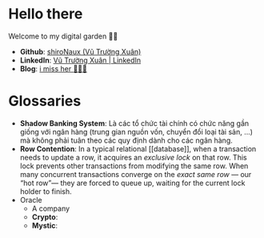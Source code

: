 # Hello there

Welcome to my digital garden 🥹🥹
   
- **Github**: [shiroNaux (Vũ Trường Xuân)](https://github.com/shiroNaux)
- **LinkedIn**: [Vũ Trường Xuân | LinkedIn](https://www.linkedin.com/in/naux/)
- **Blog**: [i miss her 🥹🥹🥹](https://blog.nauxs.com/)

# Glossaries

- **Shadow Banking System**: Là các tổ chức tài chính có chức năng gần giống với ngân hàng (trung gian nguồn vốn, chuyển đổi loại tài sản, ...) mà không phải tuân theo các quy định dành cho các ngân hàng.
- **Row Contention**: In a typical relational [[database]], when a transaction needs to update a row, it acquires an _exclusive lock_ on that row. This lock prevents other transactions from modifying the same row. When many concurrent transactions converge on the _exact same row_ — our “hot row”— they are forced to queue up, waiting for the current lock holder to finish.
- Oracle
	- A company
	- **Crypto**: 
	- **Mystic**: 